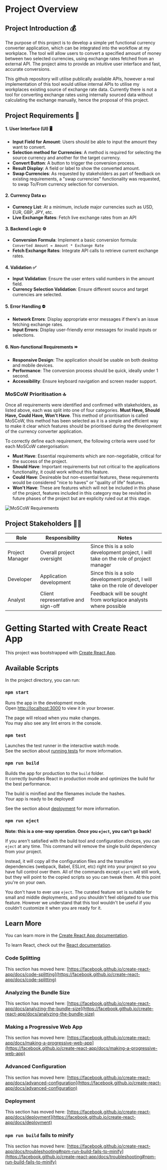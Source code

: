 # Project Overview
## Project Introduction 💰
The purpose of this project is to develop a simple yet functional currency converter application, which can be integrated into the workflow at my workplace. The tool will allow users to convert a specified amount of money between two selected currencies, using exchange rates fetched from an external API. The project aims to provide an intuitive user interface and fast, accurate conversions.

This github repository will utilise publically available APIs, however a real implementation of this tool would utilise internal APIs to utilise my workplaces existing source of exchange rate data. Currently there is not a tool for converting exchange rates using internally sourced data without calculating the exchange manually, hence the proposal of this project.

## Project Requirements 🎯
#### 1. User Interface (UI) 🖥️
- **Input Field for Amount**: Users should be able to input the amount they want to convert.
- **Selection method for Currencies**: A method is required for selecting the source currency and another for the target currency.
- **Convert Button**: A button to trigger the conversion process.
- **Result Display**: A field or label to show the converted amount.
- **Swap Currencies**: As requested by stakeholders as part of feedback on existing requirements, a "swap currencies" functionality was requested, to swap To/From currency selection for conversion. 
  
#### 2. Currency Data 💵
- **Currency List**: At a minimum, include major currencies such as USD, EUR, GBP, JPY, etc.
- **Live Exchange Rates**: Fetch live exchange rates from an API

#### 3. Backend Logic ⚙️
- **Conversion Formula**: Implement a basic conversion formula:  
  `Converted Amount = Amount * Exchange Rate`
- **Fetch Exchange Rates**: Integrate API calls to retrieve current exchange rates.

#### 4. Validation ✅
- **Input Validation**: Ensure the user enters valid numbers in the amount field.
- **Currency Selection Validation**: Ensure different source and target currencies are selected.

#### 5. Error Handling ⛔
- **Network Errors**: Display appropriate error messages if there's an issue fetching exchange rates.
- **Input Errors**: Display user-friendly error messages for invalid inputs or selections.

#### 6. Non-functional Requirements ⏩
- **Responsive Design**: The application should be usable on both desktop and mobile devices.
- **Performance**: The conversion process should be quick, ideally under 1 second.
- **Accessibility**: Ensure keyboard navigation and screen reader support.

### MoSCoW Prioritisation 🔝
Once all requirements were identified and confirmed with stakeholders, as listed above, each was split into one of four categories. **Must Have, Should Have, Could Have, Won't Have**. This method of prioritisation is called MoSCoW, this method has been selected as it is a simple and efficient way to make it clear which features should be prioritised during the development of the currency converter application.

To correctly define each requirement, the following criteria were used for each MoSCoW catergorisation:
- **Must Have**: Essential requirements which are non-negotiable, critical for the success of the project.
- **Should Have**: Important requirements but not critical to the applications functionality, it could work without this feature.
- **Could Have**: Desireable but non-essential features, these requirements would be considered "nice to haves" or "quality of life" features.
- **Won't Have**: These are features which will not be included in this phase of the project, features included in this category may be revisited in future phases of the project but are explicity ruled out at this stage.

![MoSCoW Requirements](https://github.com/user-attachments/assets/12b7bcbe-ae10-48f0-b08d-c8a7ad6bc5ae)


## Project Stakeholders 👩‍💼
| Role    | Responsibility | Notes |
| -------- | ------- | ------- |
| Project Manager  | Overall project oversight    | Since this is a solo development project, I will take on the role of project manager   |
| Developer | Application development     | Since this is a solo development project, I will take on the role of developer   |
| Analyst    | Client representative and sign-off    | Feedback will be sought from workplace analysts where possible    |

# Getting Started with Create React App

This project was bootstrapped with [Create React App](https://github.com/facebook/create-react-app).

## Available Scripts

In the project directory, you can run:

### `npm start`

Runs the app in the development mode.\
Open [http://localhost:3000](http://localhost:3000) to view it in your browser.

The page will reload when you make changes.\
You may also see any lint errors in the console.

### `npm test`

Launches the test runner in the interactive watch mode.\
See the section about [running tests](https://facebook.github.io/create-react-app/docs/running-tests) for more information.

### `npm run build`

Builds the app for production to the `build` folder.\
It correctly bundles React in production mode and optimizes the build for the best performance.

The build is minified and the filenames include the hashes.\
Your app is ready to be deployed!

See the section about [deployment](https://facebook.github.io/create-react-app/docs/deployment) for more information.

### `npm run eject`

**Note: this is a one-way operation. Once you `eject`, you can't go back!**

If you aren't satisfied with the build tool and configuration choices, you can `eject` at any time. This command will remove the single build dependency from your project.

Instead, it will copy all the configuration files and the transitive dependencies (webpack, Babel, ESLint, etc) right into your project so you have full control over them. All of the commands except `eject` will still work, but they will point to the copied scripts so you can tweak them. At this point you're on your own.

You don't have to ever use `eject`. The curated feature set is suitable for small and middle deployments, and you shouldn't feel obligated to use this feature. However we understand that this tool wouldn't be useful if you couldn't customize it when you are ready for it.

## Learn More

You can learn more in the [Create React App documentation](https://facebook.github.io/create-react-app/docs/getting-started).

To learn React, check out the [React documentation](https://reactjs.org/).

### Code Splitting

This section has moved here: [https://facebook.github.io/create-react-app/docs/code-splitting](https://facebook.github.io/create-react-app/docs/code-splitting)

### Analyzing the Bundle Size

This section has moved here: [https://facebook.github.io/create-react-app/docs/analyzing-the-bundle-size](https://facebook.github.io/create-react-app/docs/analyzing-the-bundle-size)

### Making a Progressive Web App

This section has moved here: [https://facebook.github.io/create-react-app/docs/making-a-progressive-web-app](https://facebook.github.io/create-react-app/docs/making-a-progressive-web-app)

### Advanced Configuration

This section has moved here: [https://facebook.github.io/create-react-app/docs/advanced-configuration](https://facebook.github.io/create-react-app/docs/advanced-configuration)

### Deployment

This section has moved here: [https://facebook.github.io/create-react-app/docs/deployment](https://facebook.github.io/create-react-app/docs/deployment)

### `npm run build` fails to minify

This section has moved here: [https://facebook.github.io/create-react-app/docs/troubleshooting#npm-run-build-fails-to-minify](https://facebook.github.io/create-react-app/docs/troubleshooting#npm-run-build-fails-to-minify)
